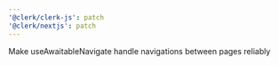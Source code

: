 ```yaml
---
'@clerk/clerk-js': patch
'@clerk/nextjs': patch
---
```


Make useAwaitableNavigate handle navigations between pages reliably
